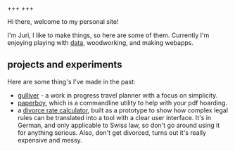 +++
+++

Hi there, welcome to my personal site!

I'm Juri, I like to make things, so here are some of them. Currently I'm enjoying playing with [data](https://d-one.ai), woodworking, and making webapps.

## projects and experiments

Here are some thing's I've made in the past:

- [gulliver](https://gllvr.com) - a work in progress travel planner with a focus on simplicity.
- [paperboy](https://github.com/2mol/pboy), which is a commandline utility to help with your pdf hoarding.
- a [divorce rate calculator](https://2mol.gitlab.io/urechner/), built as a prototype to show how complex legal rules can be translated into a tool with a clear user interface. It's in German, and only applicable to Swiss law, so don't go around using it for anything serious. Also, don't get divorced, turns out it's really expensive and messy.
